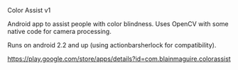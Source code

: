Color Assist v1

Android app to assist people with color blindness. Uses OpenCV with some native code for camera processing.

Runs on android 2.2 and up (using actionbarsherlock for compatibility).

https://play.google.com/store/apps/details?id=com.blainmaguire.colorassist
